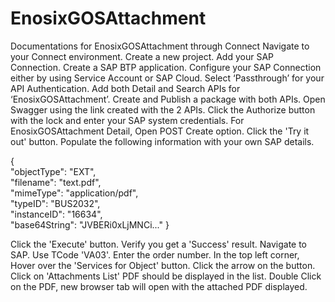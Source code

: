 # EnosixGOSAttachment
Documentations for EnosixGOSAttachment through Connect
Navigate to your Connect environment. Create a new project. Add your SAP Connection. Create a SAP BTP application. Configure your SAP Connection either by using Service Account or SAP Cloud. Select ‘Passthrough’ for your API Authentication. Add both Detail and Search APIs for ‘EnosixGOSAttachment’. Create and Publish a package with both APIs. Open Swagger using the link created with the 2 APIs. Click the Authorize button with the lock and enter your SAP system credentials. For EnosixGOSAttachment Detail, Open POST Create option. Click the 'Try it out' button. Populate the following information with your own SAP details. 

{  
  "objectType": "EXT",  
  "filename": "text.pdf",  
  "mimeType": "application/pdf",  
  "typeID": "BUS2032",  
  "instanceID": "16634",  
  "base64String": "JVBERi0xLjMNCi..." 
  }
  
  Click the 'Execute' button. Verify you get a 'Success' result. Navigate to SAP. Use TCode 'VA03'. Enter the order number. In the top left corner, Hover over the 'Services for Object' button. Click the arrow on the button. Click on 'Attachments List' PDF should be displayed in the list. Double Click on the PDF, new browser tab will open with the attached PDF displayed.
